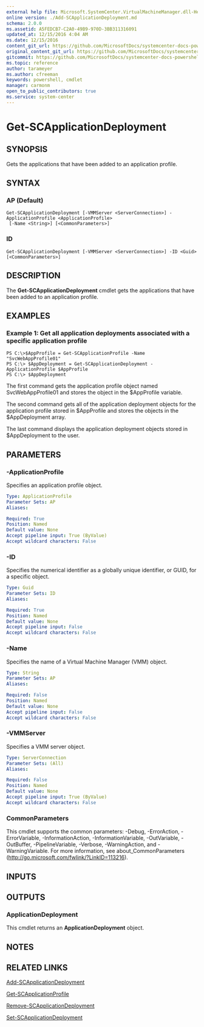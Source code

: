 ```yaml
---
external help file: Microsoft.SystemCenter.VirtualMachineManager.dll-Help.xml
online version: ./Add-SCApplicationDeployment.md
schema: 2.0.0
ms.assetid: A5FEDCB7-C2A0-49B9-970D-3BB311316091
updated_at: 12/15/2016 4:04 AM
ms.date: 12/15/2016
content_git_url: https://github.com/MicrosoftDocs/systemcenter-docs-powershell/blob/master/systemcenter-cmdlets/SystemCenter2016/VirtualMachineManager/vlatest/Get-SCApplicationDeployment.md
original_content_git_url: https://github.com/MicrosoftDocs/systemcenter-docs-powershell/blob/master/systemcenter-cmdlets/SystemCenter2016/VirtualMachineManager/vlatest/Get-SCApplicationDeployment.md
gitcommit: https://github.com/MicrosoftDocs/systemcenter-docs-powershell/blob/7df4508c7b907a214e6a8eca76037b06065ef078/systemcenter-cmdlets/SystemCenter2016/VirtualMachineManager/vlatest/Get-SCApplicationDeployment.md
ms.topic: reference
author: tarameyer
ms.author: cfreeman
keywords: powershell, cmdlet
manager: carmonm
open_to_public_contributors: true
ms.service: system-center
---
```


# Get-SCApplicationDeployment

## SYNOPSIS
Gets the applications that have been added to an application profile.

## SYNTAX

### AP (Default)
```
Get-SCApplicationDeployment [-VMMServer <ServerConnection>] -ApplicationProfile <ApplicationProfile>
 [-Name <String>] [<CommonParameters>]
```

### ID
```
Get-SCApplicationDeployment [-VMMServer <ServerConnection>] -ID <Guid> [<CommonParameters>]
```

## DESCRIPTION
The **Get-SCApplicationDeployment** cmdlet gets the applications that have been added to an application profile.

## EXAMPLES

### Example 1: Get all application deployments associated with a specific application profile
```
PS C:\>$AppProfile = Get-SCApplicationProfile -Name "SvcWebAppProfile01"
PS C:\> $AppDeployment = Get-SCApplicationDeployment -ApplicationProfile $AppProfile
PS C:\> $AppDeployment
```

The first command gets the application profile object named SvcWebAppProfile01 and stores the object in the $AppProfile variable.

The second command gets all of the application deployment objects for the application profile stored in $AppProfile and stores the objects in the $AppDeployment array.

The last command displays the application deployment objects stored in $AppDeployment to the user.

## PARAMETERS

### -ApplicationProfile
Specifies an application profile object.

```yaml
Type: ApplicationProfile
Parameter Sets: AP
Aliases: 

Required: True
Position: Named
Default value: None
Accept pipeline input: True (ByValue)
Accept wildcard characters: False
```

### -ID
Specifies the numerical identifier as a globally unique identifier, or GUID, for a specific object.

```yaml
Type: Guid
Parameter Sets: ID
Aliases: 

Required: True
Position: Named
Default value: None
Accept pipeline input: False
Accept wildcard characters: False
```

### -Name
Specifies the name of a Virtual Machine Manager (VMM) object.

```yaml
Type: String
Parameter Sets: AP
Aliases: 

Required: False
Position: Named
Default value: None
Accept pipeline input: False
Accept wildcard characters: False
```

### -VMMServer
Specifies a VMM server object.

```yaml
Type: ServerConnection
Parameter Sets: (All)
Aliases: 

Required: False
Position: Named
Default value: None
Accept pipeline input: True (ByValue)
Accept wildcard characters: False
```

### CommonParameters
This cmdlet supports the common parameters: -Debug, -ErrorAction, -ErrorVariable, -InformationAction, -InformationVariable, -OutVariable, -OutBuffer, -PipelineVariable, -Verbose, -WarningAction, and -WarningVariable. For more information, see about_CommonParameters (http://go.microsoft.com/fwlink/?LinkID=113216).

## INPUTS

## OUTPUTS

### ApplicationDeployment
This cmdlet returns an **ApplicationDeployment** object.

## NOTES

## RELATED LINKS

[Add-SCApplicationDeployment](xref:SystemCenter2016/VirtualMachineManager/vlatest/Add-SCApplicationDeployment.md)

[Get-SCApplicationProfile](xref:SystemCenter2016/VirtualMachineManager/vlatest/Get-SCApplicationProfile.md)

[Remove-SCApplicationDeployment](xref:SystemCenter2016/VirtualMachineManager/vlatest/Remove-SCApplicationDeployment.md)

[Set-SCApplicationDeployment](xref:SystemCenter2016/VirtualMachineManager/vlatest/Set-SCApplicationDeployment.md)

